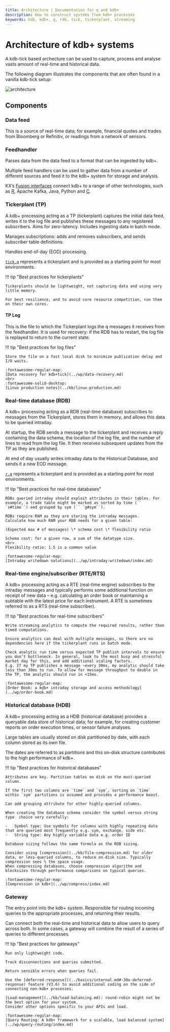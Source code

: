 ```yaml
---
title: Architecture | Documentation for q and kdb+
description: How to construct systems from kdb+ processes
keywords: hdb, kdb+, q, rdb, tick, tickerplant, streaming
---
```

# Architecture of kdb+ systems

A kdb-tick based archecture can be used to capture, process and analyse vasts amount of real-time and historical data.

The following diagram illustrates the components that are often found in a vanilla kdb-tick setup:

![architecture](../img/architecture.png)

## Components

### Data feed

This is a source of real-time data; for example, financial quotes and trades from Bloomberg or Refinitiv, or readings from a network of sensors.


### Feedhandler

Parses data from the data feed to a format that can be ingested by kdb+.

Multiple feed handlers can be used to gather data from a number of different sources and feed it to the kdb+ system for storage and analysis.

KX’s [Fusion interfaces](../interfaces/index.md#fusion-interfaces) connect kdb+ to a range of other technologies, such as [R](../interfaces/r.md), Apache Kafka, Java, Python and [C](../interfaces/c-client-for-q.md).


### Tickerplant (TP)

A kdb+ processing acting as a TP (tickerplant) captures the initial data feed, writes it to the log file and publishes these messages to any registered subscribers.
Aims for zero-latency.
Includes ingesting data in batch mode.

Manages subscriptions: adds and removes subscribers, and sends subscriber table definitions.

Handles end-of-day (EOD) processing.

[`tick.q`](tickq.md) represents a tickerplant and is provided as a starting point for most environments.

!!! tip "Best practices for tickerplants"

    Tickerplants should be lightweight, not capturing data and using very little memory. 

    For best resilience, and to avoid core resource competition, run them on their own cores.


#### TP Log

This is the file to which the Tickerplant logs the q messages it receives from the feedhandler. It is used for recovery: if the RDB has to restart, the log file is replayed to return to the current state.

!!! tip "Best practices for log files"

    Store the file on a fast local disk to minimize publication delay and I/O waits.

    :fontawesome-regular-map:
    [Data recovery for kdb+tick](../wp/data-recovery.md)
    <br>
    :fontawesome-solid-desktop:
    [Linux production notes](../kb/linux-production.md)


### Real-time database (RDB)

A kdb+ processing acting as a RDB (real-time database) subscribes to messages from the Tickerplant, stores them in memory, and allows this data to be queried intraday.

At startup, the RDB sends a message to the tickerplant and receives a reply containing the data schema, the location of the log file, and the number of lines to read from the log file. It then receives subsequent updates from the TP as they are published.

At end of day usually writes intraday data to the Historical Database, and sends it a new EOD message.

[`r.q`](rq.md) represents a tickerplant and is provided as a starting point for most environments.

!!! tip "Best practices for real-time databases"

    RDBs queried intraday should exploit attributes in their tables. For example, a trade table might be marked as sorted by time (`` `s#time``) and grouped by sym (`` `g#sym``).

    RDBs require RAM as they are storing the intraday messages.
    Calculate how much RAM your RDB needs for a given table:

    (Expected max # of messages) \* schema cost \* flexibility ratio

    Schema cost: for a given row, a sum of the datatype size.
    <br>
    Flexibility ratio: 1.5 is a common value

    :fontawesome-regular-map:
    [Intraday writedown solutions](../wp/intraday-writedown/index.md)


### Real-time engine/subscriber (RTE/RTS)

A kdb+ processing acting as a RTE (real-time engine) subscribes to the intraday messages and typically performs some additional function on receipt of new data – e.g. calculating an order book or maintaining a subtable with the latest price for each instrument.
A RTE is sometimes referred to as a RTS (real-time subscriber).

!!! tip "Best practices for real-time subscribers"

    Write streaming analytics to compute the required results, rather than timed computations.

    Ensure analytics can deal with multiple messages, so there are no dependencies here if the tickerplant runs in batch mode.

    Check analytic run time versus expected TP publish intervals to ensure you don’t bottleneck. In general, look to the most busy and stressful market day for this, and add additional scaling factors.
    E.g. If my TP publishes a message ~every 30ms, my analytic should take less than 30ms to run. To allow for message throughput to double in the TP, the analytic should run in <15ms.

    :fontawesome-regular-map:
    [Order Book: a kdb+ intraday storage and access methodology](../wp/order-book.md)



### Historical database (HDB)

A kdb+ processing acting as a HDB (historical database) provides a queryable data store of historical data;
for example, for creating customer reports on order execution times, or sensor failure analyses.

Large tables are usually stored on disk partitioned by date, with each column stored as its own file.

The dates are referred to as _partitions_ and this on-disk structure contributes to the high performance of kdb+.

!!! tip "Best practices for historical databases"

    Attributes are key. Partition tables on disk on the most-queried column.

    If the first two columns are `time` and `sym`, sorting on `time` within `sym` partitions is assumed and provides a performance boost.

    Can add grouping attribute for other highly-queried columns.

    When creating the database schema consider the symbol versus string type  choice very carefully:

    -   Symbol type: Use symbols for columns with highly repeating data that are queried most frequently e.g. sym, exchange, side etc.
    -   String type: Any highly variable data e.g. order ID

    Database sizing follows the same formula as the RDB sizing.

    Consider using [compression](../kb/file-compression.md) for older data, or less-queried columns, to reduce on-disk size. Typically compression sees ⅕ the space usage.
    When compressing databases, choose compression algorithm and blocksizes through performance comparisons on typical queries.

    :fontawesome-regular-map:
    [Compression in kdb+](../wp/compress/index.md)


### Gateway

The entry point into the kdb+ system. Responsible for routing incoming queries to the appropriate processes, and returning their results.

Can connect both the real-time and historical data to allow users to query across both. In some cases, a gateway will combine the result of a series of queries to different processes.

!!! tip "Best practices for gateways"

    Run only lightweight code. 

    Track disconnections and queries submitted.

    Return sensible errors when queries fail.

    Use the [deferred-response]((../basics/internal.md#-30x-deferred-response) feature (V3.6) to avoid additional coding on the side of connecting non-kdb+ processes.

    [Load-management](../kb/load-balancing.md): round-robin might not be the best option for your system. 
    Consider other options specific to your APIs and load.

    :fontawesome-regular-map:
    [Query Routing: A kdb+ framework for a scalable, load balanced system](../wp/query-routing/index.md)


